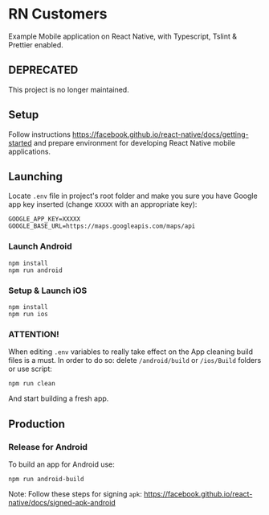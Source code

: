 # RN Customers

Example Mobile application on React Native, with Typescript, Tslint & Prettier enabled.

## DEPRECATED

This project is no longer maintained.

## Setup

Follow instructions https://facebook.github.io/react-native/docs/getting-started and prepare environment for developing React Native mobile applications.

## Launching

Locate `.env` file in project's root folder and make you sure you have Google app key inserted (change `XXXXX` with an appropriate key):

```
GOOGLE_APP_KEY=XXXXX
GOOGLE_BASE_URL=https://maps.googleapis.com/maps/api
```

### Launch Android

```
npm install
npm run android
```

### Setup & Launch iOS

```
npm install
npm run ios
```

### ATTENTION!

When editing `.env` variables to really take effect on the App cleaning build files is a must. In order to do so: delete `/android/build` or `/ios/Build` folders or use script:

```
npm run clean
```

And start building a fresh app.

## Production

### Release for Android

To build an app for Android use:

```
npm run android-build
```

Note: Follow these steps for signing `apk`: https://facebook.github.io/react-native/docs/signed-apk-android
